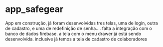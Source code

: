 # app_safegear
App em construção, já foram desenvolvidas tres telas, uma de login, outra de cadastro, e uma de redefinição de senha....
falta a integração com o banco de dados firebase.
a tela com o menu drawer já está sendo desenvolvida. inclusive já temos a tela de cadastro de colaboradores
